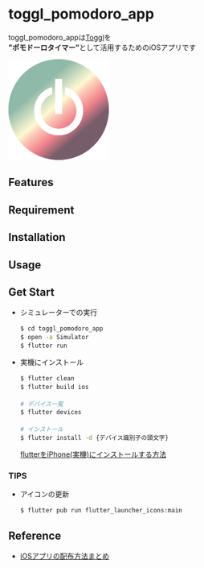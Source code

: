 # toggl_pomodoro_app

toggl_pomodoro_appは[Toggl](https://toggl.com/)を<br>
<b>”ポモドーロタイマー”</b>として活用するためのiOSアプリです 

<img src="images/icon.png" width="200"><br>

## Features

## Requirement

## Installation

## Usage

## Get Start
* シミュレーターでの実行
    ```bash
    $ cd toggl_pomodoro_app
    $ open -a Simulator
    $ flutter run
    ```
* 実機にインストール
    ```bash
    $ flutter clean
    $ flutter build ios

    # デバイス一覧
    $ flutter devices

    # インストール
    $ flutter install -d {デバイス識別子の頭文字}
    ```
    [flutterをiPhone(実機)にインストールする方法](https://zenn.dev/nnabeyang/scraps/62cea9e93a4409)
### TIPS
* アイコンの更新
    ```bash
    $ flutter pub run flutter_launcher_icons:main
    ```
## Reference
* [iOSアプリの配布方法まとめ](https://qiita.com/mokkos/items/85540e95404df4a9c5a4)
